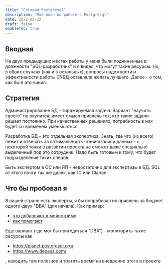 ```yaml
---
title: "Готовим Postgresql"
description: "Мой план по работе с Postgresql"
date: 2022-01-22
draft: false
enableToc: true
---
```


## Вводная

На двух предыдущих местах работы у меня были подчиненные в должности "SQL-разработчик" и я видел, что могут такие ресурсы. Но, в обоих случаях (как и в остальных), вопросы надежности и эффективности работы СУБД оставляли желать лучшего. Далее - о том, как бы я это чинил.

## Стратегия

Администрирование БД - тиражируемая задача. Вариант "научить своего" не окупится, имеет смысл привлечь тех, кто такие задачи решает постоянно. При качественных решениях, потребность в них будет со временем уменьшаться

Разработка БД - это отдельная экспертиза. Знать, где что (из всего) лежит и отвечать за оптимальность чтения/записи данных - с некоторой точки в развитии проекта не сможет даже специально выделенный под это сотрудник. Надо быть готовым к тому, что будет подразделение таких спецов.

Быть экспертом в ОС или ЯП - недостаточно для экспертизы в БД. SQL от этого почти так же далек, как 1C или Clarion

## Что бы пробовал я

В нашей стране есть эксперты, я бы попробовал их привлечь за бюджет одного-двух "DBA" (для начала). 
Как пример:

* [что добавляют к мейнстриму](https://postgrespro.ru/docs/postgrespro/14/intro-pgpro-vs-pg)
* [как помогают](https://postgrespro.ru/services/support)

Еще вариант (где мог бы пригодиться "DBA") - мониторить такие ресурсы как

* https://planet.postgresql.org/
* https://www.depesz.com/

, находить там полезное и тратить время на внедрение этого в проекте
